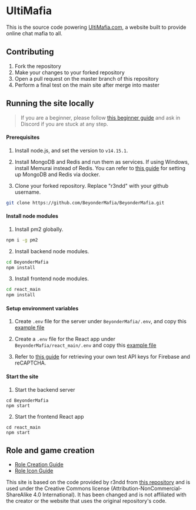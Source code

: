 # UltiMafia 
This is the source code powering [UltiMafia.com](https://ultimafia.com), a website built to provide online chat mafia to all.

## Contributing
1. Fork the repository
2. Make your changes to your forked repository
3. Open a pull request on the master branch of this repository
4. Perform a final test on the main site after merge into master


## Running the site locally

> If you are a beginner, please follow [this beginner guide](/docs/setup-beginner-guide.md) and ask in Discord if you are stuck at any step.

#### Prerequisites

1. Install node.js, and set the version to `v14.15.1`.

2. Install MongoDB and Redis and run them as services. If using Windows, install Memurai instead of Redis. You can refer to [this guide](/docs/setup-mongo-redis-docker.md) for setting up MongoDB and Redis via docker.

3. Clone your forked repository. Replace "r3ndd" with your github username.

```bash
git clone https://github.com/BeyonderMafia/BeyonderMafia.git
```

#### Install node modules

1. Install pm2 globally.

```bash
npm i -g pm2
```

2. Install backend node modules.

```bash
cd BeyonderMafia
npm install
```

3. Install frontend node modules.
```bash
cd react_main
npm install
```

#### Setup environment variables

1. Create `.env` file for the server under `BeyonderMafia/.env`, and copy this [example file](/docs/server_env)

2. Create a `.env` file for the React app under `BeyonderMafia/react_main/.env` and copy this [example file](/docs/client_env)

3. Refer to [this guide](/docs/setup-dependencies.md) for retrieving your own test API keys for Firebase and reCAPTCHA.

#### Start the site

1. Start the backend server
```
cd BeyonderMafia
npm start
```

2. Start the frontend React app
```
cd react_main
npm start
```

## Role and game creation

- [Role Creation Guide](/docs/guide-role-creation.md)
- [Role Icon Guide](/docs/guide-role-icons.md)

This site is based on the code provided by r3ndd from [this repository](https://github.com/r3ndd/BeyondMafia-Integration) and is used under the Creative Commons license (Attribution-NonCommercial-ShareAlike 4.0 International). It has been changed and is not affiliated with the creator or the website that uses the original repository's code.
